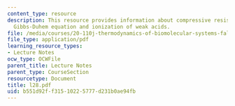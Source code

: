 ```yaml
---
content_type: resource
description: This resource provides information about compressive resistance of cartilage,
  Gibbs-Duhem equation and ionization of weak acids.
file: /media/courses/20-110j-thermodynamics-of-biomolecular-systems-fall-2005/b551d92ff31510225777d231b0ae94fb_l28.pdf
file_type: application/pdf
learning_resource_types:
- Lecture Notes
ocw_type: OCWFile
parent_title: Lecture Notes
parent_type: CourseSection
resourcetype: Document
title: l28.pdf
uid: b551d92f-f315-1022-5777-d231b0ae94fb
---
```

